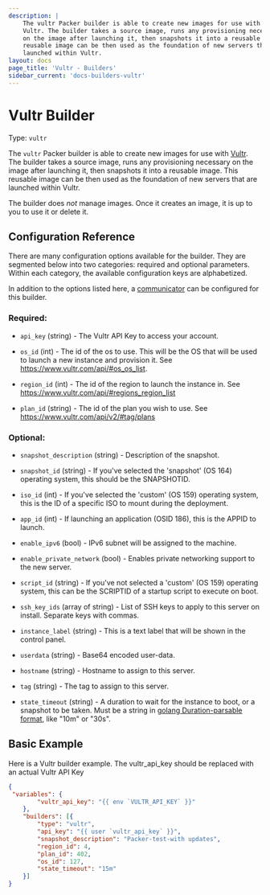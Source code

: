 ```yaml
---
description: |
    The vultr Packer builder is able to create new images for use with
    Vultr. The builder takes a source image, runs any provisioning necessary
    on the image after launching it, then snapshots it into a reusable image. This
    reusable image can be then used as the foundation of new servers that are
    launched within Vultr.
layout: docs
page_title: 'Vultr - Builders'
sidebar_current: 'docs-builders-vultr'
---
```


# Vultr Builder

Type: `vultr`

The `vultr` Packer builder is able to create new images for use with
[Vultr](https://www.vultr.com). The builder takes a source image,
runs any provisioning necessary on the image after launching it, then snapshots
it into a reusable image. This reusable image can be then used as the
foundation of new servers that are launched within Vultr.

The builder does *not* manage images. Once it creates an image, it is up to you
to use it or delete it.

## Configuration Reference

There are many configuration options available for the builder. They are
segmented below into two categories: required and optional parameters. Within
each category, the available configuration keys are alphabetized.

In addition to the options listed here, a
[communicator](/docs/templates/communicator.html) can be configured for this
builder.

### Required:

-   `api_key` (string) - The Vultr API Key to access your account.

-   `os_id` (int) - The id of the os to use. This will be the OS that will be used to launch a new instance and provision it. See <a href="https://www.vultr.com/api/#os_os_lists" class="uri">https://www.vultr.com/api/#os_os_list</a>.

-   `region_id` (int) - The id of the region to launch the instance in. See
    <a href="https://www.vultr.com/api/#regions_region_list" class="uri">https://www.vultr.com/api/#regions_region_list</a>
    
-   `plan_id` (string) - The id of the plan you wish to use. See
    <a href="https://www.vultr.com/api/v2/#tag/plans" class="uri">https://www.vultr.com/api/v2/#tag/plans</a>

### Optional:

-   `snapshot_description` (string) - Description of the snapshot.

-   `snapshot_id` (string) -   If you've selected the 'snapshot' (OS 164) operating system, this should be the SNAPSHOTID.

-   `iso_id` (int) - If you've selected the 'custom' (OS 159) operating system, this is the ID of a specific ISO to mount during the deployment.

-   `app_id` (int) - If launching an application (OSID 186), this is the APPID to launch.

-   `enable_ipv6` (bool) - IPv6 subnet will be assigned to the machine.

-   `enable_private_network` (bool) - Enables private networking support to the new server.

-   `script_id` (string) - If you've not selected a 'custom' (OS 159) operating system, this can be the SCRIPTID of a startup script to execute on boot. 

-   `ssh_key_ids` (array of string) - List of SSH keys to apply to this server on install. Separate keys with commas.

-   `instance_label` (string) - This is a text label that will be shown in the control panel.

-   `userdata` (string) - Base64 encoded user-data.

-   `hostname` (string) - Hostname to assign to this server.

-   `tag` (string) - The tag to assign to this server.

-   `state_timeout` (string) - A duration to wait for the instance to boot, or a snapshot to be taken. Must be a string in [golang Duration-parsable format](https://golang.org/pkg/time/#ParseDuration), like "10m" or "30s". 

## Basic Example

Here is a Vultr builder example. The vultr_api_key should be replaced with an actual Vultr API Key

``` json
{
 "variables": {
        "vultr_api_key": "{{ env `VULTR_API_KEY` }}"
    },
    "builders": [{
        "type": "vultr",
        "api_key": "{{ user `vultr_api_key` }}",
        "snapshot_description": "Packer-test-with updates",
        "region_id": 4,
        "plan_id": 402,
        "os_id": 127,
        "state_timeout": "15m"
    }]
}
```
